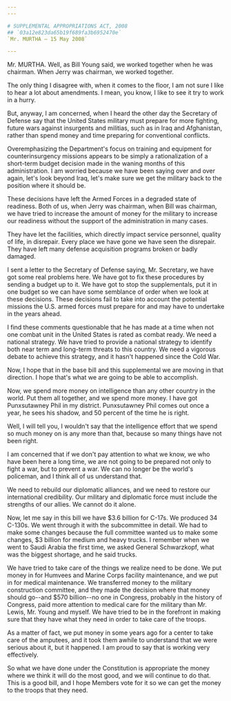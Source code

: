 ```yaml
---
---

# SUPPLEMENTAL APPROPRIATIONS ACT, 2008
## `03a12e823da65b19f689fa3b6952470e`
`Mr. MURTHA — 15 May 2008`

---
```



Mr. MURTHA. Well, as Bill Young said, we worked together when he was 
chairman. When Jerry was chairman, we worked together.

The only thing I disagree with, when it comes to the floor, I am not 
sure I like to hear a lot about amendments. I mean, you know, I like to 
see it try to work in a hurry.

But, anyway, I am concerned, when I heard the other day the Secretary 
of Defense say that the United States military must prepare for more 
fighting, future wars against insurgents and militias, such as in Iraq 
and Afghanistan, rather than spend money and time preparing for 
conventional conflicts.

Overemphasizing the Department's focus on training and equipment for 
counterinsurgency missions appears to be simply a rationalization of a 
short-term budget decision made in the waning months of this 
administration. I am worried because we have been saying over and over 
again, let's look beyond Iraq, let's make sure we get the military back 
to the position where it should be.

These decisions have left the Armed Forces in a degraded state of 
readiness. Both of us, when Jerry was chairman, when Bill was chairman, 
we have tried to increase the amount of money for the military to 
increase our readiness without the support of the administration in 
many cases.

They have let the facilities, which directly impact service 
personnel, quality of life, in disrepair. Every place we have gone we 
have seen the disrepair. They have left many defense acquisition 
programs broken or badly damaged.

I sent a letter to the Secretary of Defense saying, Mr. Secretary, we 
have got some real problems here. We have got to fix these procedures 
by sending a budget up to it. We have got to stop the supplementals, 
put it in one budget so we can have some semblance of order when we 
look at these decisions. These decisions fail to take into account the 
potential missions the U.S. armed forces must prepare for and may have 
to undertake in the years ahead.

I find these comments questionable that he has made at a time when 
not one combat unit in the United States is rated as combat ready. We 
need a national strategy. We have tried to provide a national strategy 
to identify both near term and long-term threats to this country. We 
need a vigorous debate to achieve this strategy, and it hasn't happened 
since the Cold War.

Now, I hope that in the base bill and this supplemental we are moving 
in that direction. I hope that's what we are going to be able to 
accomplish.

Now, we spend more money on intelligence than any other country in 
the world. Put them all together, and we spend more money. I have got 
Punxsutawney Phil in my district. Punxsutawney Phil comes out once a 
year, he sees his shadow, and 50 percent of the time he is right.

Well, I will tell you, I wouldn't say that the intelligence effort 
that we spend so much money on is any more than that, because so many 
things have not been right.

I am concerned that if we don't pay attention to what we know, we who 
have been here a long time, we are not going to be prepared not only to 
fight a war, but to prevent a war. We can no longer be the world's 
policeman, and I think all of us understand that.

We need to rebuild our diplomatic alliances, and we need to restore 
our international credibility. Our military and diplomatic force must 
include the strengths of our allies. We cannot do it alone.

Now, let me say in this bill we have $3.6 billion for C-17s. We 
produced 34 C-130s. We went through it with the subcommittee in detail. 
We had to make some changes because the full committee wanted us to 
make some changes, $3 billion for medium and heavy trucks. I remember 
when we went to Saudi Arabia the first time, we asked General 
Schwarzkopf, what was the biggest shortage, and he said trucks.

We have tried to take care of the things we realize need to be done. 
We put money in for Humvees and Marine Corps facility maintenance, and 
we put in for medical maintenance. We transferred money to the military 
construction committee, and they made the decision where that money 
should go--and $570 billion--no one in Congress, probably in the 
history of Congress, paid more attention to medical care for the 
military than Mr. Lewis, Mr. Young and myself. We have tried to be in 
the forefront in making sure that they have what they need in order to 
take care of the troops.




As a matter of fact, we put money in some years ago for a center to 
take care of the amputees, and it took them awhile to understand that 
we were serious about it, but it happened. I am proud to say that is 
working very effectively.

So what we have done under the Constitution is appropriate the money 
where we think it will do the most good, and we will continue to do 
that. This is a good bill, and I hope Members vote for it so we can get 
the money to the troops that they need.